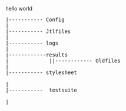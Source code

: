 hello world

<pre>
|----------- Config
|
|----------- Jtlfiles
|
|----------- logs
|
|------------results
|             ||------------ Oldfiles
|
|----------- stylesheet<br>
|
|-----------  testsuite<br>
|
</pre>
